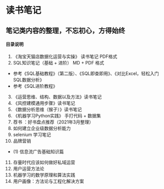 # 读书笔记


## 笔记类内容的整理，不忘初心，方得始终

#### 目录说明 
1. 《淘宝天猫店数据化运营与实操》 读书笔记  PDF格式
2. SQL知识笔记（基础 + 进阶）  MD + PDF 格式
* 参考《SQL基础教程》（第二版）、《SQL即查即用》、《对比Excel，轻松入门SQL数据分析》
* 参考《SQL进阶教程》
3. 《运营思维、结构、数据以及方法》读书笔记
4. 《风控建模通用步骤》读书笔记
5. 《数据分析思维（猴子）》读书笔记
6. 《机器学习Python实践》 手打代码 + 数据集
7.  荐书 ：好书盘点推荐（2021年3月整理）
8.  如何建立企业级数据分析能力
9.  selenium 学习笔记
10. 品牌营销
* (1) 信息流广告基础知识篇
11. 存量时代应该如何做好私域运营
12. 用户运营方法论
13. 机器学习的数学原理和算法实践
14. 用户画像：方法论与工程化解决方案